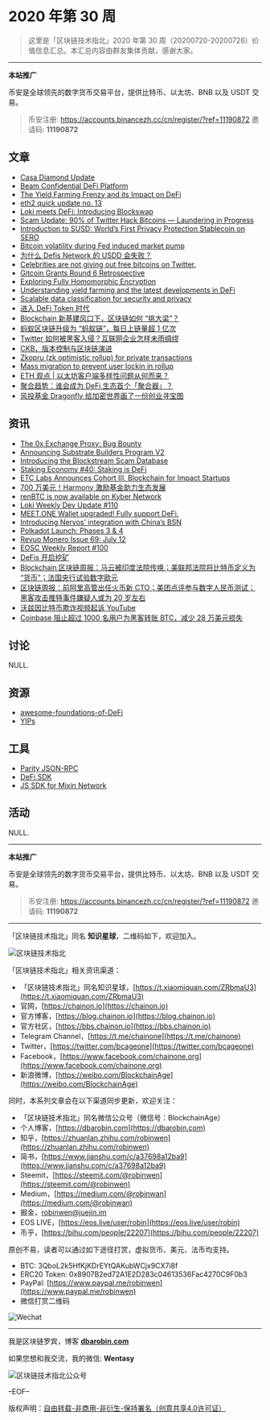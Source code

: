# 2020 年第 30 周

> 这里是「区块链技术指北」2020 年第 30 周（20200720-20200726）价值信息汇总。本汇总内容由群友集体贡献，感谢大家。

***

**本站推广**

币安是全球领先的数字货币交易平台，提供比特币、以太坊、BNB 以及 USDT 交易。

> 币安注册: https://accounts.binancezh.cc/cn/register/?ref=11190872
> 邀请码: **11190872**

## 文章
* [Casa Diamond Update](https://bbs.chainon.io/d/6039)
* [Beam Confidential DeFi Platform](https://bbs.chainon.io/d/6036)
* [The Yield Farming Frenzy and its Impact on DeFi](https://bbs.chainon.io/d/6041)
* [eth2 quick update no. 13](https://bbs.chainon.io/d/6042)
* [Loki meets DeFi: Introducing Blockswap](https://bbs.chainon.io/d/6047)
* [Scam Update: 90% of Twitter Hack Bitcoins — Laundering in Progress](https://bbs.chainon.io/d/6052)
* [Introduction to SUSD: World’s First Privacy Protection Stablecoin on SERO](https://bbs.chainon.io/d/6054)
* [Bitcoin volatility during Fed induced market pump](https://bbs.chainon.io/d/6055)
* [为什么 Defis Network 的 USDD 会失败？](https://bbs.chainon.io/d/6056)
* [Celebrities are not giving out free bitcoins on Twitter.](https://bbs.chainon.io/d/6057)
* [Gitcoin Grants Round 6 Retrospective](https://bbs.chainon.io/d/6058)
* [Exploring Fully Homomorphic Encryption](https://bbs.chainon.io/d/6059)
* [Understanding yield farming and the latest developments in DeFi](https://bbs.chainon.io/d/6060)
* [Scalable data classification for security and privacy](https://bbs.chainon.io/d/6061)
* [进入 DeFi Token 时代](https://bbs.chainon.io/d/6063)
* [Blockchain 新基建风口下，区块链如何 “挑大梁”？](https://bbs.chainon.io/d/6065)
* [蚂蚁区块链升级为 “蚂蚁链”，每日上链量超 1 亿次](https://bbs.chainon.io/d/6066)
* [Twitter 如何被黑客入侵？互联网企业怎样未雨绸缪](https://bbs.chainon.io/d/6068)
* [CKB，版本控制与区块链演进](https://bbs.chainon.io/d/6071)
* [Zkopru (zk optimistic rollup) for private transactions](https://bbs.chainon.io/d/6072)
* [Mass migration to prevent user lockin in rollup](https://bbs.chainon.io/d/6073)
* [ETH 观点 | 以太坊客户端多样性问题从何而来？](https://bbs.chainon.io/d/6074)
* [聚合趋势：谁会成为 DeFi 生态首个「聚合器」？](https://bbs.chainon.io/d/6075)
* [风投基金 Dragonfly 给加密世界画了一份创业寻宝图](https://bbs.chainon.io/d/6076)


## 资讯

* [The 0x Exchange Proxy: Bug Bounty](https://bbs.chainon.io/d/6035)
* [Announcing Substrate Builders Program V2](https://bbs.chainon.io/d/6037)
* [Introducing the Blockstream Scam Database](https://bbs.chainon.io/d/6038)
* [Staking Economy #40: Staking is DeFi](https://bbs.chainon.io/d/6040)
* [ETC Labs Announces Cohort III, Blockchain for Impact Startups](https://bbs.chainon.io/d/6043)
* [700 万美元！Harmony 激励基金助力生态发展](https://bbs.chainon.io/d/6044)
* [renBTC is now available on Kyber Network](https://bbs.chainon.io/d/6045)
* [Loki Weekly Dev Update #110](https://bbs.chainon.io/d/6046)
* [MEET.ONE Wallet upgraded! Fully support DeFi.](https://bbs.chainon.io/d/6048)
* [Introducing Nervos’ integration with China’s BSN](https://bbs.chainon.io/d/6049)
* [Polkadot Launch: Phases 3 & 4](https://bbs.chainon.io/d/6050)
* [Revuo Monero Issue 69: July 12](https://bbs.chainon.io/d/6051)
* [EOSC Weekly Report #100](https://bbs.chainon.io/d/6053)
* [DeFis 开启挖矿](https://bbs.chainon.io/d/6062)
* [Blockchain 区块链周报：马云被印度法院传唤；美联邦法院将比特币定义为 “货币”；法国央行试验数字欧元](https://bbs.chainon.io/d/6064)
* [区块链周报：前阿里高管出任火币新 CTO；美团点评参与数字人民币测试；黑客攻击推特事件嫌疑人或为 20 岁左右](https://bbs.chainon.io/d/6067)
* [沃兹因比特币欺诈视频起诉 YouTube](https://bbs.chainon.io/d/6069)
* [Coinbase 阻止超过 1000 名用户为黑客转账 BTC，减少 28 万美元损失](https://bbs.chainon.io/d/6070)

## 讨论

NULL.

## 资源

* [awesome-foundations-of-DeFi](https://bbs.chainon.io/d/6079)
* [YIPs](https://bbs.chainon.io/d/6080)

## 工具

* [Parity JSON-RPC](https://bbs.chainon.io/d/6077)
* [DeFi SDK ](https://bbs.chainon.io/d/6078)
* [JS SDK for Mixin Network](https://bbs.chainon.io/d/6081)

## 活动

NULL.

***

**本站推广**

币安是全球领先的数字货币交易平台，提供比特币、以太坊、BNB 以及 USDT 交易。

> 币安注册: https://accounts.binancezh.cc/cn/register/?ref=11190872
> 邀请码: **11190872**

***

「区块链技术指北」同名 **知识星球**，二维码如下，欢迎加入。

![区块链技术指北](https://cdn.dbarobin.com/3YzonTR.png)

「区块链技术指北」相关资讯渠道：

* 「区块链技术指北」同名知识星球，[https://t.xiaomiquan.com/ZRbmaU3](https://t.xiaomiquan.com/ZRbmaU3)
* 官网，[https://chainon.io](https://chainon.io)
* 官方博客，[https://blog.chainon.io](https://blog.chainon.io)
* 官方社区，[https://bbs.chainon.io](https://bbs.chainon.io)
* Telegram Channel，[https://t.me/chainone](https://t.me/chainone)
* Twitter，[https://twitter.com/bcageone](https://twitter.com/bcageone)
* Facebook，[https://www.facebook.com/chainone.org](https://www.facebook.com/chainone.org)
* 新浪微博，[https://weibo.com/BlockchainAge](https://weibo.com/BlockchainAge)

同时，本系列文章会在以下渠道同步更新，欢迎关注：

* 「区块链技术指北」同名微信公众号（微信号：BlockchainAge）
* 个人博客，[https://dbarobin.com](https://dbarobin.com)
* 知乎，[https://zhuanlan.zhihu.com/robinwen](https://zhuanlan.zhihu.com/robinwen)
* 简书，[https://www.jianshu.com/c/a37698a12ba9](https://www.jianshu.com/c/a37698a12ba9)
* Steemit，[https://steemit.com/@robinwen](https://steemit.com/@robinwen)
* Medium，[https://medium.com/@robinwan](https://medium.com/@robinwan)
* 掘金，[robinwen@juejin.im](https://juejin.im/user/5673ccae60b2260ee435f89a/posts)
* EOS LIVE，[https://eos.live/user/robin](https://eos.live/user/robin)
* 币乎，[https://bihu.com/people/22207](https://bihu.com/people/22207)

原创不易，读者可以通过如下途径打赏，虚拟货币、美元、法币均支持。

* BTC: 3QboL2k5HfKjKDrEYtQAKubWCjx9CX7i8f
* ERC20 Token: 0x8907B2ed72A1E2D283c04613536Fac4270C9F0b3
* PayPal: [https://www.paypal.me/robinwen](https://www.paypal.me/robinwen)
* 微信打赏二维码

![Wechat](https://cdn.dbarobin.com/SzoNl5b.jpg)

***

我是区块链罗宾，博客 **[dbarobin.com](https://dbarobin.com/)**

如果您想和我交流，我的微信: **Wentasy**

![区块链技术指北公众号](https://cdn.dbarobin.com/w0wignb.png)

–EOF–

版权声明：[自由转载-非商用-非衍生-保持署名（创意共享4.0许可证）](http://creativecommons.org/licenses/by-nc-nd/4.0/deed.zh)